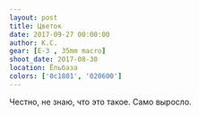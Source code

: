 ```yaml
---
layout: post
title: Цветок
date: 2017-09-27 00:00:00
author: К.С.
gear: [E-3 , 35mm macro]
shoot_date: 2017-08-30
location: Ёльбаза
colors: ['0c1801', '020600']
---
```

Честно, не знаю, что это такое. Само выросло.
